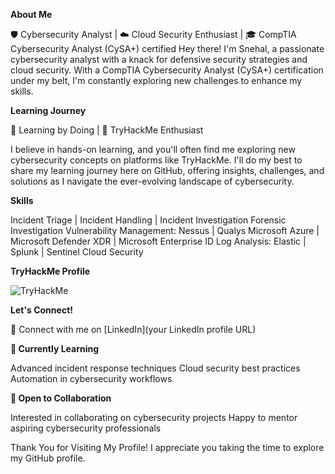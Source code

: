 **About Me**

🛡️ Cybersecurity Analyst | ☁️ Cloud Security Enthusiast | 🎓 CompTIA Cybersecurity Analyst (CySA+) certified
Hey there! I'm Snehal, a passionate cybersecurity analyst with a knack for defensive security strategies and cloud security. With a CompTIA Cybersecurity Analyst (CySA+) certification under my belt, I'm constantly exploring new challenges to enhance my skills.

**Learning Journey**

🚀 Learning by Doing | 🧠 TryHackMe Enthusiast

I believe in hands-on learning, and you'll often find me exploring new cybersecurity concepts on platforms like TryHackMe. I'll do my best to share my learning journey here on GitHub, offering insights, challenges, and solutions as I navigate the ever-evolving landscape of cybersecurity.

**Skills**

Incident Triage | Incident Handling | Incident Investigation
Forensic Investigation 
Vulnerability Management: Nessus | Qualys
Microsoft Azure | Microsoft Defender XDR | Microsoft Enterprise ID
Log Analysis: Elastic | Splunk | Sentinel
Cloud Security

**TryHackMe Profile**

<img src="https://tryhackme-badges.s3.amazonaws.com/0xHoli.png" alt="TryHackMe">

**Let's Connect!**

💬 Connect with me on [LinkedIn](your LinkedIn profile URL)

**🌱 Currently Learning**

Advanced incident response techniques
Cloud security best practices
Automation in cybersecurity workflows

**🤝 Open to Collaboration**

Interested in collaborating on cybersecurity projects
Happy to mentor aspiring cybersecurity professionals

Thank You for Visiting My Profile!
I appreciate you taking the time to explore my GitHub profile. 
